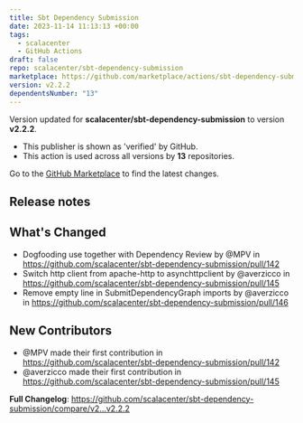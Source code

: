 ```yaml
---
title: Sbt Dependency Submission
date: 2023-11-14 11:13:13 +00:00
tags:
  - scalacenter
  - GitHub Actions
draft: false
repo: scalacenter/sbt-dependency-submission
marketplace: https://github.com/marketplace/actions/sbt-dependency-submission
version: v2.2.2
dependentsNumber: "13"
---
```



Version updated for **scalacenter/sbt-dependency-submission** to version **v2.2.2**.
- This publisher is shown as 'verified' by GitHub.
- This action is used across all versions by **13** repositories.

Go to the [GitHub Marketplace](https://github.com/marketplace/actions/sbt-dependency-submission) to find the latest changes.

## Release notes

## What's Changed
* Dogfooding use together with Dependency Review by @MPV in https://github.com/scalacenter/sbt-dependency-submission/pull/142
* Switch http client from apache-http to asynchttpclient by @averzicco in https://github.com/scalacenter/sbt-dependency-submission/pull/145
* Remove empty line in SubmitDependencyGraph imports by @averzicco in https://github.com/scalacenter/sbt-dependency-submission/pull/146

## New Contributors
* @MPV made their first contribution in https://github.com/scalacenter/sbt-dependency-submission/pull/142
* @averzicco made their first contribution in https://github.com/scalacenter/sbt-dependency-submission/pull/145

**Full Changelog**: https://github.com/scalacenter/sbt-dependency-submission/compare/v2...v2.2.2
